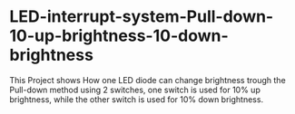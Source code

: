 # LED-interrupt-system-Pull-down-10-up-brightness-10-down-brightness
This Project shows How one LED diode can change brightness trough the Pull-down method using 2 switches, one switch is used for 10% up brightness, while the other switch is used for 10% down brightness. 
